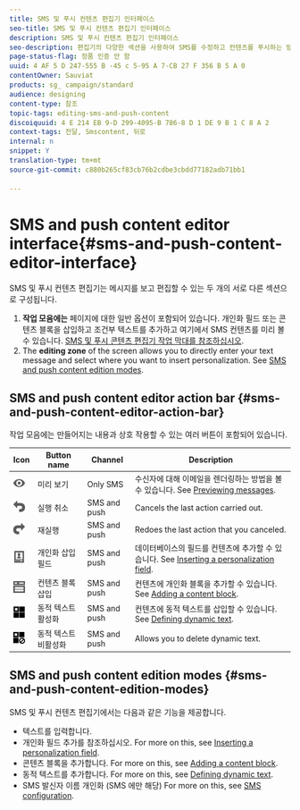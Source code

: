 ```yaml
---
title: SMS 및 푸시 컨텐츠 편집기 인터페이스
seo-title: SMS 및 푸시 컨텐츠 편집기 인터페이스
description: SMS 및 푸시 컨텐츠 편집기 인터페이스
seo-description: 편집기의 다양한 섹션을 사용하여 SMS를 수정하고 컨텐츠를 푸시하는 방법을 살펴봅니다.
page-status-flag: 정품 인증 안 함
uuid: 4 AF 5 D 247-555 B -45 c 5-95 A 7-CB 27 F 356 B 5 A 0
contentOwner: Sauviat
products: sg_ campaign/standard
audience: designing
content-type: 참조
topic-tags: editing-sms-and-push-content
discoiquuid: 4 E 214 EB 9-D 299-4095-B 786-8 D 1 DE 9 B 1 C 8 A 2
context-tags: 전달, Smscontent, 뒤로
internal: n
snippet: Y
translation-type: tm+mt
source-git-commit: c880b265cf83cb76b2cdbe3cbdd77182adb71bb1

---
```



# SMS and push content editor interface{#sms-and-push-content-editor-interface}

SMS 및 푸시 컨텐츠 편집기는 메시지를 보고 편집할 수 있는 두 개의 서로 다른 섹션으로 구성됩니다.

1. **작업 모음에는** 페이지에 대한 일반 옵션이 포함되어 있습니다. 개인화 필드 또는 콘텐츠 블록을 삽입하고 조건부 텍스트를 추가하고 여기에서 SMS 컨텐츠를 미리 볼 수 있습니다. [SMS 및 푸시 콘텐츠 편집기 작업 막대를 참조하십시오](../../designing/using/sms-and-push-content-editor-interface.md#sms-and-push-content-editor-action-bar).
1. The **editing zone** of the screen allows you to directly enter your text message and select where you want to insert personalization. See [SMS and push content edition modes](../../designing/using/sms-and-push-content-editor-interface.md#sms-and-push-content-edition-modes).

## SMS and push content editor action bar {#sms-and-push-content-editor-action-bar}

작업 모음에는 만들어지는 내용과 상호 작용할 수 있는 여러 버튼이 포함되어 있습니다.

<table> 
 <thead> 
  <tr> 
   <th> Icon<br /> </th> 
   <th> Button name<br /> </th> 
   <th> Channel<br /> </th> 
   <th> Description<br /> </th> 
  </tr> 
 </thead> 
 <tbody> 
  <tr> 
   <td> <img height="21px" src="assets/viewon_darkgrey-24px.png" /> <br /> </td> 
   <td> <span class="uicontrol">미리 보기</span><br /> </td> 
   <td> Only SMS<br /> </td> 
   <td> 수신자에 대해 이메일을 렌더링하는 방법을 볼 수 있습니다. See <a href="../../sending/using/previewing-messages.md">Previewing messages</a>.<br /> </td> 
  </tr> 
  <tr> 
   <td> <img height="21px" src="assets/undo_darkgrey-24px.png" /> <br /> </td> 
   <td> <span class="uicontrol">실행 취소</span><br /> </td> 
   <td> SMS and push<br /> </td> 
   <td> Cancels the last action carried out.<br /> </td> 
  </tr> 
  <tr> 
   <td> <img height="21px" src="assets/redo_darkgrey-24px.png" /> <br /> </td> 
   <td> <span class="uicontrol">재실행</span><br /> </td> 
   <td> SMS and push<br /> </td> 
   <td> Redoes the last action that you canceled.<br /> </td> 
  </tr> 
  <tr> 
   <td> <img height="21px" src="assets/personalization_field_darkgrey-24px.png" /> <br /> </td> 
   <td> <span class="uicontrol">개인화 삽입 필드</span><br /> </td> 
   <td> SMS and push<br /> </td> 
   <td> 데이터베이스의 필드를 컨텐츠에 추가할 수 있습니다. See <a href="../../designing/using/inserting-a-personalization-field.md" target="_blank">Inserting a personalization field</a>.<br /> </td> 
  </tr> 
  <tr> 
   <td> <img height="21px" src="assets/personalization_block_darkgrey-24px.png" /> <br /> </td> 
   <td> <span class="uicontrol">컨텐츠 블록 삽입</span><br /> </td> 
   <td> SMS and push<br /> </td> 
   <td> 컨텐츠에 개인화 블록을 추가할 수 있습니다. See <a href="../../designing/using/adding-a-content-block.md" target="_blank">Adding a content block</a>.<br /> </td> 
  </tr> 
  <tr> 
   <td> <img height="21px" src="assets/dynamiccontent_24px.png" /> <br /> </td> 
   <td> <span class="uicontrol">동적 텍스트 활성화</span><br /> </td> 
   <td> SMS and push<br /> </td> 
   <td> 컨텐츠에 동적 텍스트를 삽입할 수 있습니다. See <a href="../../designing/using/defining-dynamic-text.md" target="_blank">Defining dynamic text</a>.<br /> </td> 
  </tr> 
  <tr> 
   <td> <img height="21px" src="assets/dynamiccontentdisable_24px.png" /> <br /> </td> 
   <td> <span class="uicontrol">동적 텍스트 비활성화</span><br /> </td> 
   <td> SMS and push<br /> </td> 
   <td> Allows you to delete dynamic text.<br /> </td> 
  </tr> 
 </tbody> 
</table>

## SMS and push content edition modes {#sms-and-push-content-edition-modes}

SMS 및 푸시 컨텐츠 편집기에서는 다음과 같은 기능을 제공합니다.

* 텍스트를 입력합니다.
* 개인화 필드 추가를 참조하십시오. For more on this, see [Inserting a personalization field](../../designing/using/inserting-a-personalization-field.md).
* 콘텐츠 블록을 추가합니다. For more on this, see [Adding a content block](../../designing/using/adding-a-content-block.md).
* 동적 텍스트를 추가합니다. For more on this, see [Defining dynamic text](../../designing/using/defining-dynamic-text.md).
* SMS 발신자 이름 개인화 (SMS 에만 해당) For more on this, see [SMS configuration](../../administration/using/configuring-sms-channel.md#configuring-sms-properties).


